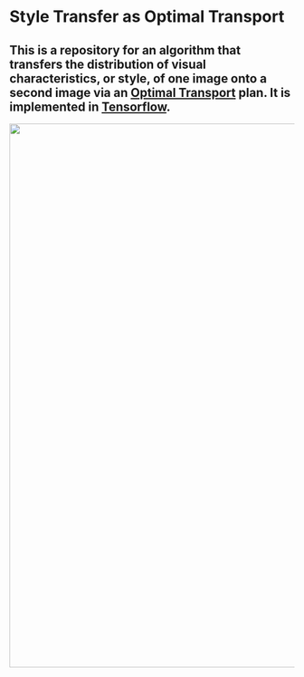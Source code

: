 # Style Transfer as Optimal Transport 

## This is a repository for an algorithm that transfers the distribution of visual characteristics, or style, of one image onto a second image via an [Optimal Transport](https://en.wikipedia.org/wiki/Transportation_theory_(mathematics)) plan. It is implemented in [Tensorflow](https://github.com/tensorflow/tensorflow).

<img src="ipynb_example/kanagawa_surf.png" width="960"/>
